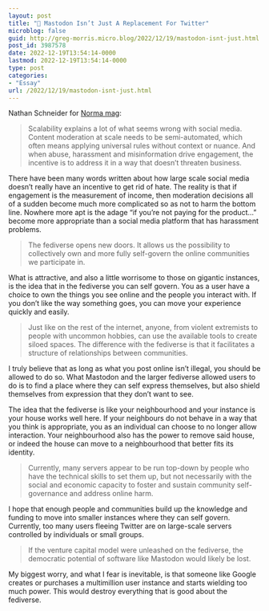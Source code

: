 ```yaml
---
layout: post
title: "🔗 Mastodon Isn’t Just A Replacement For Twitter"
microblog: false
guid: http://greg-morris.micro.blog/2022/12/19/mastodon-isnt-just.html
post_id: 3987578
date: 2022-12-19T13:54:14-0000
lastmod: 2022-12-19T13:54:14-0000
type: post
categories:
- "Essay"
url: /2022/12/19/mastodon-isnt-just.html
---
```

Nathan Schneider for [Norma mag](https://www.noemamag.com/mastodon-isnt-just-a-replacement-for-twitter): 

> Scalability explains a lot of what seems wrong with social media. Content moderation at scale needs to be semi-automated, which often means applying universal rules without context or nuance. And when abuse, harassment and misinformation drive engagement, the incentive is to address it in a way that doesn’t threaten business.

There have been many words written about how large scale social media doesn’t really have an incentive to get rid of hate. The reality is that if engagement is the measurement of income, then moderation decisions all of a sudden become much more complicated so as not to harm the bottom line. Nowhere more apt is the adage “if you’re not paying for the product…” become more appropriate than a social media platform that has harassment problems.

> The fediverse opens new doors. It allows us the possibility to collectively own and more fully self-govern the online communities we participate in.

What is attractive, and also a little worrisome to those on gigantic instances, is the idea that in the fediverse you can self govern. You as a user have a choice to own the things you see online and the people you interact with. If you don’t like the way something goes, you can move your experience quickly and easily.

> Just like on the rest of the internet, anyone, from violent extremists to people with uncommon hobbies, can use the available tools to create siloed spaces. The difference with the fediverse is that it facilitates a structure of relationships between communities.

I truly believe that as long as what you post online isn’t illegal, you should be allowed to do so. What Mastodon and the larger fediverse allowed users to do is to find a place where they can self express themselves, but also shield themselves from expression that they don’t want to see.

The idea that the fediverse is like your neighbourhood and your instance is your house works well here. If your neighbours do not behave in a way that you think is appropriate, you as an individual can choose to no longer allow interaction. Your neighbourhood also has the power to remove said house, or indeed the house can move to a neighbourhood that better fits its identity.

> Currently, many servers appear to be run top-down by people who have the technical skills to set them up, but not necessarily with the social and economic capacity to foster and sustain community self-governance and address online harm.

I hope that enough people and communities build up the knowledge and funding to move into smaller instances where they can self govern. Currently, too many users fleeing Twitter are on large-scale servers controlled by individuals or small groups.

> If the venture capital model were unleashed on the fediverse, the democratic potential of software like Mastodon would likely be lost.

My biggest worry, and what I fear is inevitable, is that someone like Google creates or purchases a multimillion user instance and starts wielding too much power. This would destroy everything that is good about the fediverse.
